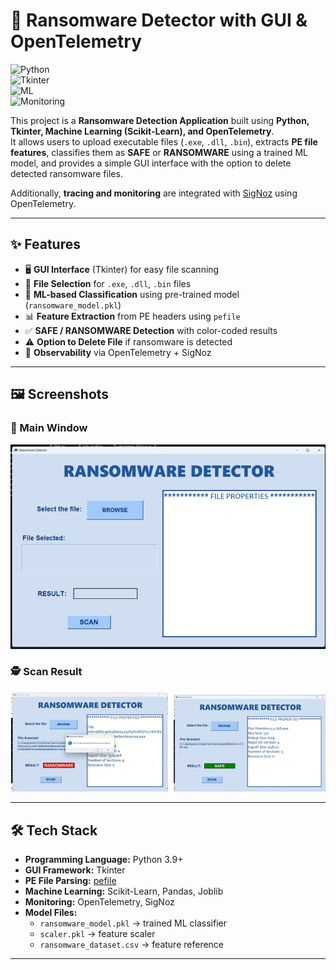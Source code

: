 # 🔐 Ransomware Detector with GUI & OpenTelemetry

![Python](https://img.shields.io/badge/Python-3.9+-blue?logo=python)  
![Tkinter](https://img.shields.io/badge/GUI-Tkinter-orange)  
![ML](https://img.shields.io/badge/Machine%20Learning-Scikit--Learn-green)  
![Monitoring](https://img.shields.io/badge/Observability-OpenTelemetry-purple)  

This project is a **Ransomware Detection Application** built using **Python, Tkinter, Machine Learning (Scikit-Learn), and OpenTelemetry**.  
It allows users to upload executable files (`.exe`, `.dll`, `.bin`), extracts **PE file features**, classifies them as **SAFE** or **RANSOMWARE** using a trained ML model, and provides a simple GUI interface with the option to delete detected ransomware files.  

Additionally, **tracing and monitoring** are integrated with [SigNoz](https://signoz.io/) using OpenTelemetry.

---

## ✨ Features

- 🖥️ **GUI Interface** (Tkinter) for easy file scanning  
- 📂 **File Selection** for `.exe`, `.dll`, `.bin` files  
- 🧠 **ML-based Classification** using pre-trained model (`ransomware_model.pkl`)  
- 📊 **Feature Extraction** from PE headers using `pefile`  
- ✅ **SAFE / RANSOMWARE Detection** with color-coded results  
- ⚠️ **Option to Delete File** if ransomware is detected  
- 📡 **Observability** via OpenTelemetry + SigNoz  

---

## 🖼️ Screenshots

### 🔑 Main Window  
![Main Window](screenshots/main.png)  

### 🕵️ Scan Result  
![Scan Result](screenshots/scan_result.png)  

---

## 🛠️ Tech Stack

- **Programming Language:** Python 3.9+  
- **GUI Framework:** Tkinter  
- **PE File Parsing:** [pefile](https://github.com/erocarrera/pefile)  
- **Machine Learning:** Scikit-Learn, Pandas, Joblib  
- **Monitoring:** OpenTelemetry, SigNoz  
- **Model Files:**  
  - `ransomware_model.pkl` → trained ML classifier  
  - `scaler.pkl` → feature scaler  
  - `ransomware_dataset.csv` → feature reference  

---
